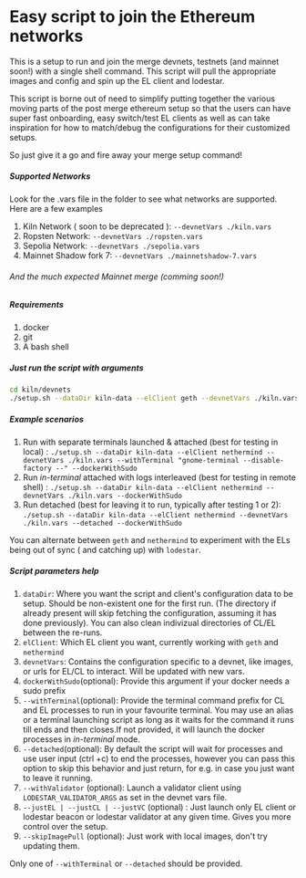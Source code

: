 # Easy script to join the Ethereum networks

This is a setup to run and join the merge devnets, testnets (and mainnet soon!)  with a single shell command. This script will pull the appropriate images and config and spin up the EL client and lodestar.

This script is borne out of need to simplify putting together the various moving parts of the post merge ethereum setup so that the users can have super fast onboarding, easy switch/test EL clients as well as can take inspiration for how to match/debug the configurations for their customized setups.

So just give it a go and fire away your merge setup command!

##### Supported Networks

Look for the .vars file in the folder to see what networks are supported. Here are a few examples

1. Kiln Network ( soon to be deprecated ):  `--devnetVars ./kiln.vars`
2. Ropsten Network: `--devnetVars ./ropsten.vars`
3. Sepolia Network: `--devnetVars ./sepolia.vars`
4. Mainnet Shadow fork 7: `--devnetVars ./mainnetshadow-7.vars`

###### And the much expected Mainnet merge (comming soon!)

##### Requirements

1. docker
2. git
3. A bash shell

##### Just run the script with arguments

```bash
cd kiln/devnets
./setup.sh --dataDir kiln-data --elClient geth --devnetVars ./kiln.vars [--dockerWithSudo --withTerminal "gnome-terminal --disable-factory --" --withValidator]
```

##### Example scenarios

1. Run with separate terminals launched & attached (best for testing in local) :
   `./setup.sh --dataDir kiln-data --elClient nethermind --devnetVars ./kiln.vars --withTerminal "gnome-terminal --disable-factory --" --dockerWithSudo `
2. Run _in-terminal_ attached with logs interleaved (best for testing in remote shell) :
   `./setup.sh --dataDir kiln-data --elClient nethermind --devnetVars ./kiln.vars --dockerWithSudo`
3. Run detached (best for leaving it to run, typically after testing 1 or 2):
   `./setup.sh --dataDir kiln-data --elClient nethermind --devnetVars ./kiln.vars --detached --dockerWithSudo`

You can alternate between `geth` and `nethermind` to experiment with the ELs being out of sync ( and catching up) with `lodestar`.

##### Script parameters help

1. `dataDir`: Where you want the script and client's configuration data to be setup. Should be non-existent one for the first run. (The directory if already present will skip fetching the configuration, assuming it has done previously). You can also clean indivizual directories of CL/EL between the re-runs.
2. `elClient`: Which EL client you want, currently working with `geth` and `nethermind`
3. `devnetVars`: Contains the configuration specific to a devnet, like images, or urls for EL/CL to interact. Will be updated with new vars.
4. `dockerWithSudo`(optional): Provide this argument if your docker needs a sudo prefix
5. `--withTerminal`(optional): Provide the terminal command prefix for CL and EL processes to run in your favourite terminal.
   You may use an alias or a terminal launching script as long as it waits for the command it runs till ends and then closes.If not provided, it will launch the docker processes in _in-terminal_ mode.
6. `--detached`(optional): By default the script will wait for processes and use user input (ctrl +c) to end the processes, however you can pass this option to skip this behavior and just return, for e.g. in case you just want to leave it running.
7. `--withValidator` (optional): Launch a validator client using `LODESTAR_VALIDATOR_ARGS` as set in the devnet vars file.
8. `--justEL | --justCL | --justVC` (optional) : Just launch only EL client or lodestar beacon or lodestar validator at any given time. Gives you more control over the setup.
9. `--skipImagePull` (optional): Just work with local images, don't try updating them.

Only one of `--withTerminal` or `--detached` should be provided.
